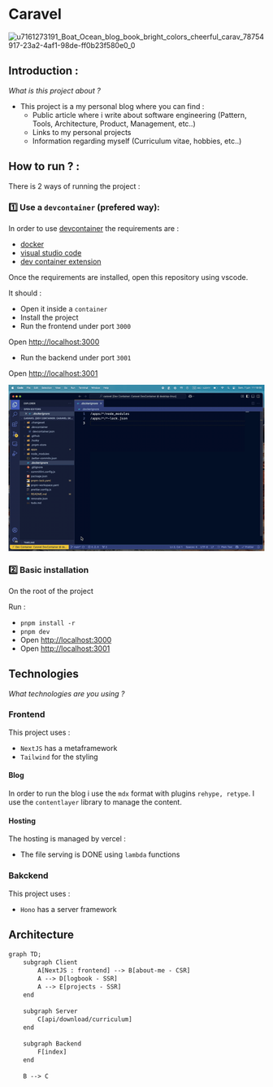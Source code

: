 # Caravel

![u7161273191_Boat_Ocean_blog_book_bright_colors_cheerful_carav_78754917-23a2-4af1-98de-ff0b23f580e0_0](https://github.com/user-attachments/assets/df74f3b9-a5b7-4a97-b915-4e3856172973)

## Introduction :

_What is this project about ?_

- This project is a my personal blog where you can find :
  - Public article where i write about software engineering (Pattern, Tools, Architecture, Product, Management, etc..)
  - Links to my personal projects
  - Information regarding myself (Curriculum vitae, hobbies, etc..)

## How to run ? :

There is 2 ways of running the project :

### 1️⃣ Use a `devcontainer` (prefered way):

In order to use [devcontainer](https://code.visualstudio.com/docs/devcontainers/containers) the requirements are :

- [docker](https://www.docker.com/)
- [visual studio code](https://code.visualstudio.com/)
- [dev container extension](https://marketplace.visualstudio.com/items?itemName=ms-vscode-remote.remote-containers)

Once the requirements are installed, open this repository using vscode.

It should :

- Open it inside a `container`
- Install the project
- Run the frontend under port `3000`

Open [http://localhost:3000](http://localhost:3000)

- Run the backend under port `3001`

Open [http://localhost:3001](http://localhost:3001)

![gif](/assets/readme/caravel-devcontainer.gif)

### 2️⃣ Basic installation

On the root of the project

Run :

- `pnpm install -r`
- `pnpm dev`
- Open [http://localhost:3000](http://localhost:3000)
- Open [http://localhost:3001](http://localhost:3001)

## Technologies

_What technologies are you using ?_

### Frontend

This project uses :

- `NextJS` has a metaframework
- `Tailwind` for the styling

#### Blog

In order to run the blog i use the `mdx` format with plugins `rehype, retype`. I use the `contentlayer` library to manage the content.

#### Hosting

The hosting is managed by vercel :

- The file serving is DONE using `lambda` functions

### Bakckend

This project uses :

- `Hono` has a server framework

## Architecture

```mermaid
graph TD;
    subgraph Client
        A[NextJS : frontend] --> B[about-me - CSR]
        A --> D[logbook - SSR]
        A --> E[projects - SSR]
    end

    subgraph Server
        C[api/download/curriculum]
    end

    subgraph Backend
        F[index]
    end

    B --> C
```
